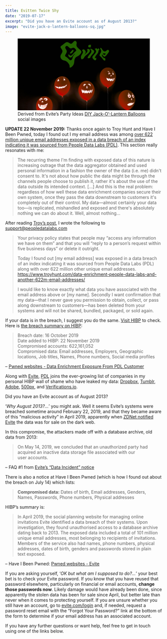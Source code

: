 ```yaml
---
title: Evitten Twice Shy
date: "2019-07-17"
excerpt: "Did you have an Evite account as of August 2013?"
image: "evite-jack-o-lantern-balloons-sq.jpg"
---
```


<figure class="mw848">
<img src="evite-jack-o-lantern-balloons.jpg"
  alt="blurry balls of light" /><br />
<figcaption>Derived from Evite’s Party Ideas <a href="https://ideas.evite.com/diy/diy-jack-o-lantern-balloons/">DIY Jack-O’-Lantern Balloons</a> social&nbsp;images</figcaption>
</figure>

<div id="20191122-upd1" class="update">

**UPDATE 22 November 2019:** Thanks once again to Troy Hunt and Have I Been
Pwned, today I found out I my email address was among [over 622 million unique
email addresses exposed in a data breach of an index indicating it was sourced
from People Data Labs
(PDL)](https://www.troyhunt.com/data-enrichment-people-data-labs-and-another-622m-email-addresses/).
This section really resonates with&nbsp;me:

> The recurring theme I'm finding with exposed data of this nature is increasing
> outrage that the data aggregator obtained and used personal information in a
> fashion the owner of the data (i.e. me) didn't consent to. It's not about how
> public the data might be through the channels people choose to publish it,
> rather it's about the use of the data outside its intended context. […] And
> this is the real problem: regardless of how well these data enrichment
> companies secure their own system, once they pass the data downstream to
> customers it's completely out of their control. My data—almost certainly
> your data too—is replicated, mishandled and exposed and there's absolutely
> nothing we can do about it. Well, almost&nbsp;nothing…

After reading [Troy’s post](https://www.troyhunt.com/data-enrichment-people-data-labs-and-another-622m-email-addresses/), I wrote the following to
[support@peopledatalabs.com](mailto:support@peopledatalabs.com)

> Your privacy policy states that people may “access any information we have on
> them” and that you will “reply to a person’s request within five business
> days” or delete it&nbsp;outright.
>
> Today I found out [my email address] was exposed in a data
> breach of an index indicating it was sourced from People Data Labs (PDL)
> along with over 622 million other unique email&nbsp;addresses.
> <https://www.troyhunt.com/data-enrichment-people-data-labs-and-another-622m-email-addresses/>
>
> I would like to know exactly what data you have associated with the email
> address above or [my name]. Secondly I want confirmation that my data—that I
> never gave you permission to obtain, collect, or pass along downstream to
> customers—has been deleted from your systems and will not be shared, bundled,
> packaged, or sold&nbsp;again.

If your data is in the breach, I suggest you do the same.
[Visit HIBP](https://haveibeenpwned.com/) to check. Here is [the breach summary
on&nbsp;HIBP](https://haveibeenpwned.com/PwnedWebsites#PDL):

<blockquote>
Breach date: 16 October 2019<br />
Date added to HIBP: 22 November 2019<br />
Compromised accounts: 622,161,052<br />
Compromised data: Email addresses, Employers, Geographic locations, Job titles, Names, Phone numbers, Social media profiles
</blockquote>

– [Pwned websites - Data Enrichment Exposure From PDL Customer](https://haveibeenpwned.com/PwnedWebsites#PDL)

Along with [Evite](https://haveibeenpwned.com/PwnedWebsites#Evite),
[PDL](https://haveibeenpwned.com/PwnedWebsites#PDL) joins the ever-growing list
of companies in my personal HIBP wall of shame who have leaked my data:
[Dropbox](https://haveibeenpwned.com/PwnedWebsites#Dropbox),
[Tumblr](https://haveibeenpwned.com/PwnedWebsites#Tumblr),
[Adobe](https://haveibeenpwned.com/PwnedWebsites#Adobe),
[500px](https://haveibeenpwned.com/PwnedWebsites#500px),
and&nbsp;[Verifications.io](https://haveibeenpwned.com/PwnedWebsites#VerificationsIO).

</div>

Did you have an Evite account as of August&nbsp;2013?

‘*Why August 2013?…*’ you might ask. Well it seems Evite’s systems were breached sometime around February 22, 2019, and that they became aware of this “malicious activity” in April 2019, apparently when [ZDNet notified Evite](https://www.zdnet.com/article/evite-e-invite-website-admits-security-breach/) the data was for sale on the dark&nbsp;web.

In this compromise, the attackers made off with a database archive, old data from&nbsp;2013:

> On May 14, 2019, we concluded that an unauthorized party had acquired an inactive data storage file associated with our user&nbsp;accounts.

– FAQ #1 from [Evite’s “Data Incident” notice](https://www.evite.com/security/update?usource=lc&lctid=1800182)

There is also a notice at Have I Been Pwned (which is how I found out about the breach on July 14) which&nbsp;lists:

> **Compromised data:** Dates of birth, Email addresses, Genders, Names, Passwords, Phone numbers, Physical&nbsp;addresses

HIBP’s summary is:

> In April 2019, the social planning website for managing online invitations Evite identified a data breach of their systems. Upon investigation, they found unauthorised access to a database archive dating back to 2013. The exposed data included a total of 101 million unique email addresses, most belonging to recipients of invitations. Members of the service also had names, phone numbers, physical addresses, dates of birth, genders and passwords stored in plain text&nbsp;exposed.

– Have I Been Pwned: [Pwned websites - Evite](https://haveibeenpwned.com/PwnedWebsites#Evite)

If you are asking yourself, ‘*OK but what am I supposed to do?…*’ your best bet is to check your Evite password. If you know that you have reused that password elsewhere, particularly on financial or email accounts, **change those passwords now**. Likely damage would have already been done, since apparently the stolen data has been for sale since April, but better late than never when it comes to protecting yourself. If you are unsure whether you still have an account, go to [evite.com/login](https://www.evite.com/login) and, if needed, request a password reset email with the “Forgot Your Password?” link at the bottom of the form to determine if your email address has an associated&nbsp;account.

If you have any further questions or want help, feel free to get in touch using one of the links&nbsp;below.

